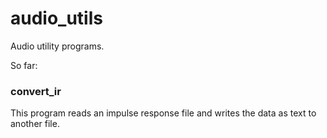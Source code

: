# audio_utils
Audio utility programs.

So far:

### convert_ir

This program reads an impulse response file and writes the data as text to another file.

